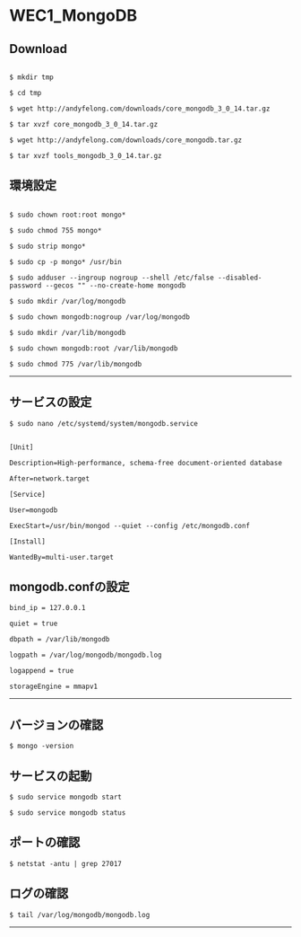 # WEC1_MongoDB



## Download

```

$ mkdir tmp

$ cd tmp

$ wget http://andyfelong.com/downloads/core_mongodb_3_0_14.tar.gz

$ tar xvzf core_mongodb_3_0_14.tar.gz

$ wget http://andyfelong.com/downloads/core_mongodb.tar.gz

$ tar xvzf tools_mongodb_3_0_14.tar.gz

```

## 環境設定

```

$ sudo chown root:root mongo*

$ sudo chmod 755 mongo*

$ sudo strip mongo*

$ sudo cp -p mongo* /usr/bin

$ sudo adduser --ingroup nogroup --shell /etc/false --disabled-password --gecos "" --no-create-home mongodb

$ sudo mkdir /var/log/mongodb

$ sudo chown mongodb:nogroup /var/log/mongodb

$ sudo mkdir /var/lib/mongodb

$ sudo chown mongodb:root /var/lib/mongodb

$ sudo chmod 775 /var/lib/mongodb
```


---

## サービスの設定

```
$ sudo nano /etc/systemd/system/mongodb.service
```

```

[Unit]

Description=High-performance, schema-free document-oriented database

After=network.target

[Service]

User=mongodb

ExecStart=/usr/bin/mongod --quiet --config /etc/mongodb.conf

[Install]

WantedBy=multi-user.target

```
## mongodb.confの設定

```
bind_ip = 127.0.0.1

quiet = true

dbpath = /var/lib/mongodb

logpath = /var/log/mongodb/mongodb.log

logappend = true

storageEngine = mmapv1
```

---

## バージョンの確認

```
$ mongo -version
```

## サービスの起動
```
$ sudo service mongodb start
```

```
$ sudo service mongodb status
```

## ポートの確認
```
$ netstat -antu | grep 27017
```



## ログの確認

```
$ tail /var/log/mongodb/mongodb.log
```
---







